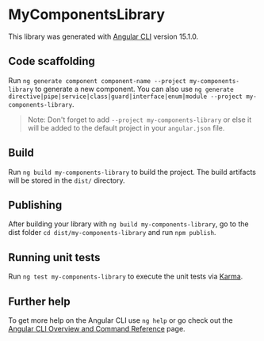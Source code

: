 # MyComponentsLibrary

This library was generated with [Angular CLI](https://github.com/angular/angular-cli) version 15.1.0.

## Code scaffolding

Run `ng generate component component-name --project my-components-library` to generate a new component. You can also use `ng generate directive|pipe|service|class|guard|interface|enum|module --project my-components-library`.
> Note: Don't forget to add `--project my-components-library` or else it will be added to the default project in your `angular.json` file. 

## Build

Run `ng build my-components-library` to build the project. The build artifacts will be stored in the `dist/` directory.

## Publishing

After building your library with `ng build my-components-library`, go to the dist folder `cd dist/my-components-library` and run `npm publish`.

## Running unit tests

Run `ng test my-components-library` to execute the unit tests via [Karma](https://karma-runner.github.io).

## Further help

To get more help on the Angular CLI use `ng help` or go check out the [Angular CLI Overview and Command Reference](https://angular.io/cli) page.
